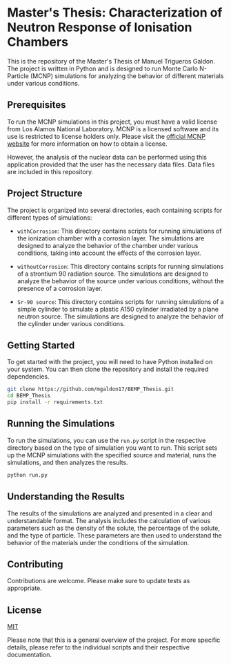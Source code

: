 # Master's Thesis: Characterization of Neutron Response of Ionisation Chambers 

This is the repository of the Master's Thesis of Manuel Trigueros Galdon. The project is written in Python and is designed to run Monte Carlo N-Particle (MCNP) simulations for analyzing the behavior of different materials under various conditions.

## Prerequisites

To run the MCNP simulations in this project, you must have a valid license from Los Alamos National Laboratory. MCNP is a licensed software and its use is restricted to license holders only. Please visit the [official MCNP website](https://mcnp.lanl.gov/) for more information on how to obtain a license.

However, the analysis of the nuclear data can be performed using this application provided that the user has the necessary data files. Data files are included in this repository.
## Project Structure

The project is organized into several directories, each containing scripts for different types of simulations:

- `withCorrosion`: This directory contains scripts for running simulations of the ionization chamber with a corrosion layer. The simulations are designed to analyze the behavior of the chamber under various conditions, taking into account the effects of the corrosion layer.

- `withoutCorrosion`: This directory contains scripts for running simulations of a strontium 90 radiation source. The simulations are designed to analyze the behavior of the source under various conditions, without the presence of a corrosion layer.

- `Sr-90 source`: This directory contains scripts for running simulations of a simple cylinder to simulate a plastic A150 cylinder irradiated by a plane neutron source. The simulations are designed to analyze the behavior of the cylinder under various conditions.

## Getting Started

To get started with the project, you will need to have Python installed on your system. You can then clone the repository and install the required dependencies.

```bash
git clone https://github.com/mgaldon17/BEMP_Thesis.git
cd BEMP_Thesis
pip install -r requirements.txt
```

## Running the Simulations

To run the simulations, you can use the `run.py` script in the respective directory based on the type of simulation you want to run. This script sets up the MCNP simulations with the specified source and material, runs the simulations, and then analyzes the results.

```bash
python run.py
```

## Understanding the Results

The results of the simulations are analyzed and presented in a clear and understandable format. The analysis includes the calculation of various parameters such as the density of the solute, the percentage of the solute, and the type of particle. These parameters are then used to understand the behavior of the materials under the conditions of the simulation.

## Contributing

Contributions are welcome. Please make sure to update tests as appropriate.

## License

[MIT](https://choosealicense.com/licenses/mit/)

Please note that this is a general overview of the project. For more specific details, please refer to the individual scripts and their respective documentation.